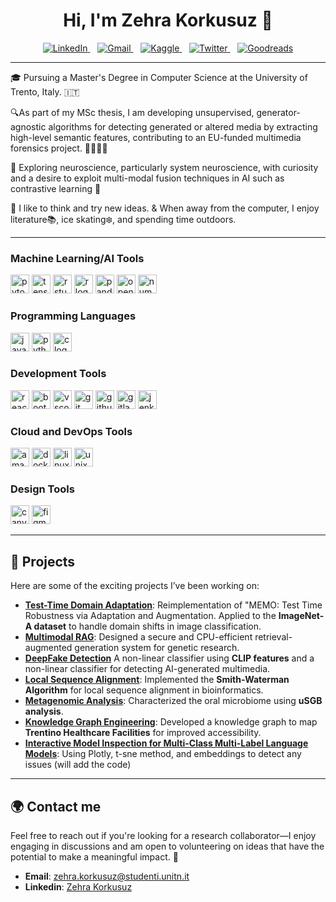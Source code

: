 <h1 align="center">Hi, I'm Zehra Korkusuz 👋</h1>

<p align='center'>
  <a href="https://www.linkedin.com/in/zehrakorkusuz/">
    <img src="https://img.shields.io/badge/LinkedIn-0077B5?style=for-the-badge&logo=linkedin&logoColor=white" alt="LinkedIn">
  </a>&nbsp;&nbsp;
  <a href="mailto:zehra.korkusuz@studenti.unitn.it">
    <img src="https://img.shields.io/badge/Gmail-D14836?style=for-the-badge&logo=gmail&logoColor=white" alt="Gmail">
  </a>&nbsp;&nbsp;
  <a href="https://www.kaggle.com/zehrakorkusuz">
    <img src="https://img.shields.io/badge/Kaggle-20BEFF?style=for-the-badge&logo=kaggle&logoColor=white" alt="Kaggle">
  </a>&nbsp;&nbsp;
  <a href="https://twitter.com/wzehrakorkusuz">
    <img src="https://img.shields.io/badge/Twitter-1DA1F2?style=for-the-badge&logo=twitter&logoColor=white" alt="Twitter">
  </a>&nbsp;&nbsp;
  <a href="https://www.goodreads.com/user/show/25151944-zehra">
    <img src="https://img.shields.io/badge/Goodreads-372213?style=for-the-badge&logo=goodreads&logoColor=white" alt="Goodreads">
  </a>
</p>

---
🎓 Pursuing a Master's Degree in Computer Science at the University of Trento, Italy. 🇮🇹

🔍As part of my MSc thesis, I am developing unsupervised, generator-agnostic algorithms for detecting generated or altered media by extracting high-level semantic features, contributing to an EU-funded multimedia forensics project. 🕵️‍♂🇪🇺

🧠 Exploring neuroscience, particularly system neuroscience, with curiosity and a desire to exploit multi-modal fusion techniques in AI such as contrastive learning 🔬

🌿 I like to think and try new ideas. & When away from the computer, I enjoy literature📚, ice skating❄️, and spending time outdoors. 

---
<div align="left">

### **Machine Learning/AI Tools**  
  <img src="https://cdn.jsdelivr.net/gh/devicons/devicon/icons/pytorch/pytorch-original.svg" height="30" alt="pytorch logo" title="PyTorch" />
  <img src="https://cdn.jsdelivr.net/gh/devicons/devicon/icons/tensorflow/tensorflow-original.svg" height="30" alt="tensorflow logo" title="TensorFlow" />
  <img src="https://cdn.jsdelivr.net/gh/devicons/devicon/icons/rstudio/rstudio-original.svg" height="30" alt="rstudio logo" title="RStudio" />
  <img src="https://cdn.jsdelivr.net/gh/devicons/devicon/icons/r/r-original.svg" height="30" alt="r logo" title="R" />
  <img src="https://cdn.jsdelivr.net/gh/devicons/devicon/icons/pandas/pandas-original.svg" height="30" alt="pandas logo" title="Pandas" />
  <img src="https://cdn.jsdelivr.net/gh/devicons/devicon/icons/opencv/opencv-original.svg" height="30" alt="opencv logo" title="OpenCV" />
  <img src="https://cdn.jsdelivr.net/gh/devicons/devicon/icons/numpy/numpy-original.svg" height="30" alt="numpy logo" title="NumPy" />

</div>

<div align="left">

### **Programming Languages**  
  <img src="https://cdn.jsdelivr.net/gh/devicons/devicon/icons/javascript/javascript-original.svg" height="30" alt="javascript logo" title="JavaScript" />
  <img src="https://cdn.jsdelivr.net/gh/devicons/devicon/icons/python/python-original.svg" height="30" alt="python logo" title="Python" />
  <img src="https://cdn.jsdelivr.net/gh/devicons/devicon/icons/c/c-original.svg" height="30" alt="c logo" title="C" />

</div>

<div align="left">

### **Development Tools**  
  <img src="https://cdn.jsdelivr.net/gh/devicons/devicon/icons/react/react-original.svg" height="30" alt="react logo" title="React" />
  <img src="https://cdn.jsdelivr.net/gh/devicons/devicon/icons/bootstrap/bootstrap-original.svg" height="30" alt="bootstrap logo" title="Bootstrap" />
  <img src="https://cdn.jsdelivr.net/gh/devicons/devicon/icons/vscode/vscode-original.svg" height="30" alt="vscode logo" title="VSCode" />
  <img src="https://cdn.jsdelivr.net/gh/devicons/devicon/icons/git/git-original.svg" height="30" alt="git logo" title="Git" />
  <img src="https://cdn.jsdelivr.net/gh/devicons/devicon/icons/github/github-original.svg" height="30" alt="github logo" title="GitHub" />
  <img src="https://cdn.jsdelivr.net/gh/devicons/devicon/icons/gitlab/gitlab-original.svg" height="30" alt="gitlab logo" title="GitLab" />
  <img src="https://cdn.jsdelivr.net/gh/devicons/devicon/icons/jenkins/jenkins-line.svg" height="30" alt="jenkins logo" title="Jenkins" />

</div>

<div align="left">

### **Cloud and DevOps Tools**  
  <img src="https://cdn.jsdelivr.net/gh/devicons/devicon/icons/amazonwebservices/amazonwebservices-line-wordmark.svg" height="30" alt="amazonwebservices logo" title="AWS" />
  <img src="https://cdn.jsdelivr.net/gh/devicons/devicon/icons/docker/docker-original.svg" height="30" alt="docker logo" title="Docker" />
  <img src="https://cdn.jsdelivr.net/gh/devicons/devicon/icons/linux/linux-original.svg" height="30" alt="linux logo" title="Linux" />
  <img src="https://cdn.jsdelivr.net/gh/devicons/devicon/icons/unix/unix-original.svg" height="30" alt="unix logo" title="Unix" />

</div>

<div align="left">

### **Design Tools**  
  <img src="https://cdn.jsdelivr.net/gh/devicons/devicon/icons/canva/canva-original.svg" height="30" alt="canva logo" title="Canva" />
  <img src="https://cdn.jsdelivr.net/gh/devicons/devicon/icons/figma/figma-original.svg" height="30" alt="figma logo" title="Figma" />

</div>

---

## 🚀 Projects

Here are some of the exciting projects I’ve been working on:

- **[Test-Time Domain Adaptation](https://github.com/zehrakorkusuz/test_time_training_dl_domain_adaptation)**: Reimplementation of "MEMO: Test Time Robustness via Adaptation and Augmentation. Applied to the **ImageNet-A dataset** to handle domain shifts in image classification.
- **[Multimodal RAG](https://github.com/zehrakorkusuz/MultimodalRAG)**: Designed a secure and CPU-efficient retrieval-augmented generation system for genetic research.
- **[DeepFake Detection](https://github.com/zehrakorkusuz/DeepFakeDetection)** A non-linear classifier using **CLIP features** and a non-linear classifier for detecting AI-generated multimedia.
- **[Local Sequence Alignment](https://github.com/zehrakorkusuz/Local-Sequence-Alignment)**: Implemented the **Smith-Waterman Algorithm** for local sequence alignment in bioinformatics.
- **[Metagenomic Analysis]()**: Characterized the oral microbiome using **uSGB analysis**.
- **[Knowledge Graph Engineering]()**: Developed a knowledge graph to map **Trentino Healthcare Facilities** for improved accessibility.
- **[Interactive Model Inspection for Multi-Class Multi-Label Language Models]()**: Using Plotly, t-sne method, and embeddings to detect any issues  (will add the code)

---

## 🌍 Contact me

Feel free to reach out if you're looking for a research collaborator—I enjoy engaging in discussions and am open to volunteering on ideas that have the potential to make a meaningful impact. 🌱

- **Email**: [zehra.korkusuz@studenti.unitn.it](mailto:zehra.korkusuz@studenti.unitn.it)
- **Linkedin**: [Zehra Korkusuz](linkedin.com/in/zehrakorkusuz)
